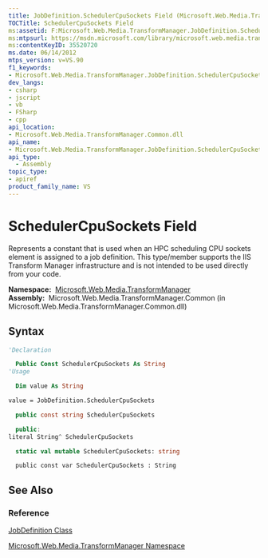```yaml
---
title: JobDefinition.SchedulerCpuSockets Field (Microsoft.Web.Media.TransformManager)
TOCTitle: SchedulerCpuSockets Field
ms:assetid: F:Microsoft.Web.Media.TransformManager.JobDefinition.SchedulerCpuSockets
ms:mtpsurl: https://msdn.microsoft.com/library/microsoft.web.media.transformmanager.jobdefinition.schedulercpusockets(v=VS.90)
ms:contentKeyID: 35520720
ms.date: 06/14/2012
mtps_version: v=VS.90
f1_keywords:
- Microsoft.Web.Media.TransformManager.JobDefinition.SchedulerCpuSockets
dev_langs:
- csharp
- jscript
- vb
- FSharp
- cpp
api_location:
- Microsoft.Web.Media.TransformManager.Common.dll
api_name:
- Microsoft.Web.Media.TransformManager.JobDefinition.SchedulerCpuSockets
api_type:
  - Assembly
topic_type:
- apiref
product_family_name: VS
---
```


# SchedulerCpuSockets Field

Represents a constant that is used when an HPC scheduling CPU sockets element is assigned to a job definition. This type/member supports the IIS Transform Manager infrastructure and is not intended to be used directly from your code.

**Namespace:**  [Microsoft.Web.Media.TransformManager](microsoft-web-media-transformmanager-namespace.md)  
**Assembly:**  Microsoft.Web.Media.TransformManager.Common (in Microsoft.Web.Media.TransformManager.Common.dll)

## Syntax

```vb
'Declaration

  Public Const SchedulerCpuSockets As String
'Usage

  Dim value As String

value = JobDefinition.SchedulerCpuSockets
```

```csharp
  public const string SchedulerCpuSockets
```

```cpp
  public:
literal String^ SchedulerCpuSockets
```

``` fsharp
  static val mutable SchedulerCpuSockets: string
```

```jscript
  public const var SchedulerCpuSockets : String
```

## See Also

### Reference

[JobDefinition Class](jobdefinition-class-microsoft-web-media-transformmanager.md)

[Microsoft.Web.Media.TransformManager Namespace](microsoft-web-media-transformmanager-namespace.md)
